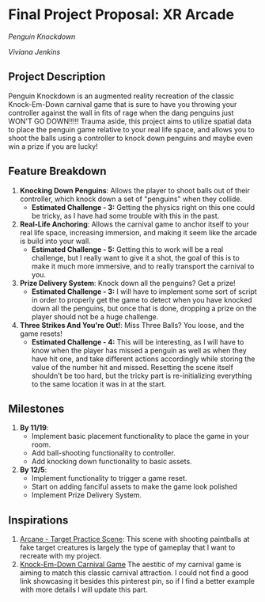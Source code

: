 # Final Project Proposal: XR Arcade

*Penguin Knockdown*

*Viviana Jenkins*

## Project Description

Penguin Knockdown is an augmented reality recreation of the classic Knock-Em-Down carnival game that is sure to have you throwing your controller against the wall in fits of rage when the dang penguins just WON'T GO DOWN!!!!! Trauma aside, this project aims to utilize spatial data to place the penguin game relative to your real life space, and allows you to shoot the balls using a controller to knock down penguins and maybe even win a prize if you are lucky!

## Feature Breakdown

1. **Knocking Down Penguins**: Allows the player to shoot balls out of their controller, which knock down a set of "penguins" when they collide.
   - **Estimated Challenge - 3:** Getting the physics right on this one could be tricky, as I have had some trouble with this in the past.
2. **Real-Life Anchoring**: Allows the carnival game to anchor itself to your real life space, increasing immersion, and making it seem like the arcade is build into your wall.
   - **Estimated Challenge - 5:** Getting this to work will be a real challenge, but I really want to give it a shot, the goal of this is to make it much more immersive, and to really transport the carnival to you.
3. **Prize Delivery System**: Knock down all the penguins? Get a prize!
   - **Estimated Challenge - 3:** I will have to implement some sort of script in order to properly get the game to detect when you have knocked down all the penguins, but once that is done, dropping a prize on the player should not be a huge challenge.
4. **Three Strikes And You're Out!**: Miss Three Balls? You loose, and the game resets!
   - **Estimated Challenge - 4:** This will be interesting, as I will have to know when the player has missed a penguin as well as when they have hit one, and take different actions accordingly while storing the value of the number hit and missed. Resetting the scene itself shouldn't be too hard, but the tricky part is re-initializing everything to the same location it was in at the start.

## Milestones

1. **By 11/19**:
   - Implement basic placement functionality to place the game in your room.
   - Add ball-shooting functionality to controller.
   - Add knocking down functionality to basic assets.
2. **By 12/5**:
   - Implement functionality to trigger a game reset.
   - Start on adding fanciful assets to make the game look polished
   - Implement Prize Delivery System.

## Inspirations

1. [Arcane - Target Practice Scene](https://youtu.be/-X0gU5-3HYo?si=O_tq56og8oZzpJBQ&t=54):
This scene with shooting paintballs at fake target creatures is largely the type of gameplay that I want to recreate with my project.
2. [Knock-Em-Down Carnival Game](https://www.pinterest.com/pin/carnival-games-diy--48343395992694432/)
The aestitic of my carnival game is aiming to match this classic carnival attraction. I could not find a good link showcasing it besides this pinterest pin, so if I find a better example with more details I will update this part.